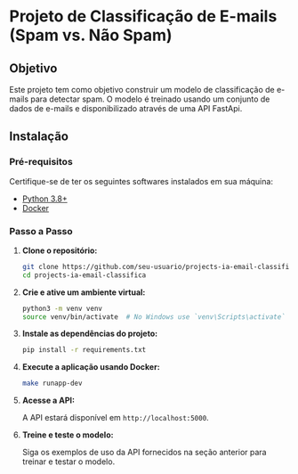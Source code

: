 # Projeto de Classificação de E-mails (Spam vs. Não Spam)

## Objetivo

Este projeto tem como objetivo construir um modelo de classificação de e-mails para detectar spam. O modelo é treinado usando um conjunto de dados de e-mails e disponibilizado através de uma API FastApi.

## Instalação

### Pré-requisitos

Certifique-se de ter os seguintes softwares instalados em sua máquina:

- [Python 3.8+](https://www.python.org/downloads/)
- [Docker](https://www.docker.com/get-started)

### Passo a Passo

1. **Clone o repositório:**

    ```bash
    git clone https://github.com/seu-usuario/projects-ia-email-classifica.git
    cd projects-ia-email-classifica
    ```

2. **Crie e ative um ambiente virtual:**

    ```bash
    python3 -m venv venv
    source venv/bin/activate  # No Windows use `venv\Scripts\activate`
    ```

3. **Instale as dependências do projeto:**

    ```bash
    pip install -r requirements.txt
    ```

4. **Execute a aplicação usando Docker:**

    ```bash
    make runapp-dev
    ```

5. **Acesse a API:**

    A API estará disponível em `http://localhost:5000`.

6. **Treine e teste o modelo:**

    Siga os exemplos de uso da API fornecidos na seção anterior para treinar e testar o modelo.
